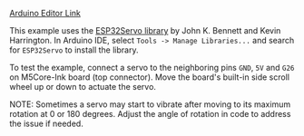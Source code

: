 [Arduino Editor Link](https://create.arduino.cc/editor/n-p/b86a3e53-a7d1-47c5-adc6-be6b12d8baee/preview)

This example uses the [ESP32Servo library](https://github.com/jkb-git/ESP32Servo) by John K. Bennett and Kevin Harrington.  In Arduino IDE, select `Tools -> Manage Libraries...` and search for `ESP32Servo` to install the library.   

To test the example, connect a servo to the neighboring pins `GND`, `5V` and `G26` on M5Core-Ink board (top connector).  Move the board's built-in side scroll wheel up or down to actuate the servo.   

NOTE: Sometimes a servo may start to vibrate after moving to its maximum rotation at 0 or 180 degrees.  Adjust the angle of rotation in code to address the issue if needed.
